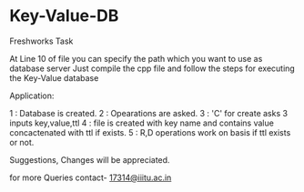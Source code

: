 # Key-Value-DB
Freshworks Task


At Line 10 of file you can specify the path which you want to use as database server
Just compile the cpp file and follow the steps for executing the Key-Value database

Application:

1 : Database is created.
2 : Opearations are asked.
3 : 'C' for create asks 3 inputs key,value,ttl 
4 : file is created with key name and contains value concactenated with ttl if exists.
5 : R,D operations work on basis if ttl exists or not.

Suggestions, Changes will be appreciated.

for more Queries contact- 17314@iiitu.ac.in
